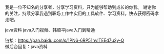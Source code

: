 
我是一位不知名的分享者，分享学习资料，只为能够帮助到成长的你我。
谢谢你的关注，持续分享我遇到职场工作中实用的工具软件、学习资料。快去获得密码拿走吧。

java资料
java入门视频、韩顺平java入门到精通

链接：https://pan.baidu.com/s/1PN6-6RP51hvITEEd7u2y-Q  
微后台回复：java资料

